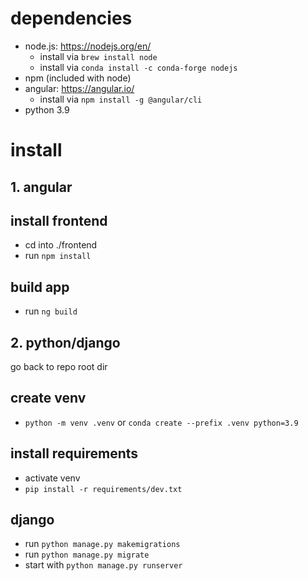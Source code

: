 # dependencies
- node.js: https://nodejs.org/en/
    - install via `brew install node`
    - install via `conda install -c conda-forge nodejs`
- npm (included with node)
- angular: https://angular.io/
    - install via `npm install -g @angular/cli`
- python 3.9

# install
## 1. angular
install frontend
---
- cd into ./frontend
- run `npm install`

build app
---
- run `ng build`

## 2. python/django
go back to repo root dir

create venv
---
- `python -m venv .venv` or `conda create --prefix .venv python=3.9`

install requirements
---
- activate venv
- `pip install -r requirements/dev.txt`

django
---
- run `python manage.py makemigrations`
- run `python manage.py migrate`
- start with `python manage.py runserver`
